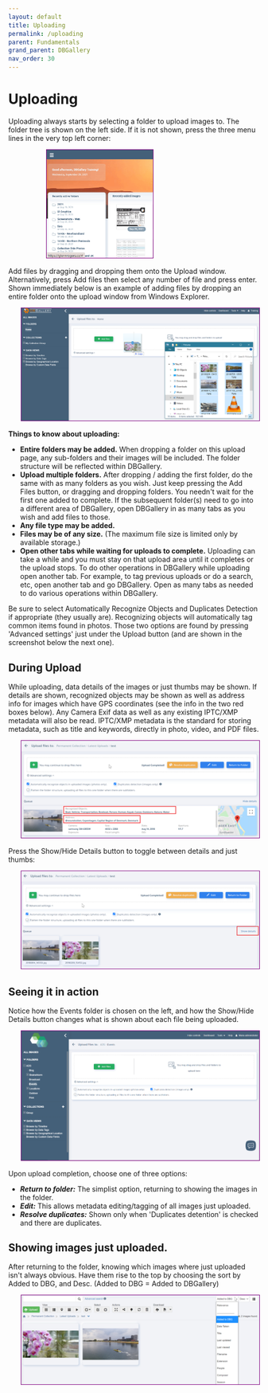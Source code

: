 ```yaml
---
layout: default
title: Uploading
permalink: /uploading
parent: Fundamentals
grand_parent: DBGallery
nav_order: 30
---
```


# Uploading

Uploading always starts by selecting a folder to upload images to.  The folder tree is shown on the left side.  If it is not shown, press the three menu lines in the very top left corner:

<p style="margin-left: 15%;"><img style="border: 1px solid purple;" width="50%" src="/assets/Upload-FolderTree.gif" alt="Uploading Drag and Drop Files"/></p>

Add files by dragging and dropping them onto the Upload window.  Alternatively, press Add files then select any number of file and press enter.  Shown immediately below is an example of adding files by dropping an entire folder onto the upload window from Windows Explorer.

<p style="margin-left: 5%;"><img style="border: 1px solid purple;" src="/assets/Upload-DnD.png" alt="Uploading Drag and Drop Files"/></p>

**Things to know about uploading:**

- **Entire folders may be added.**  When dropping a folder on this upload page, any sub-folders and their images will be included.  The folder structure will be reflected within DBGallery.
- **Upload multiple folders.**  After dropping / adding the first folder, do the same with as many folders as you wish.  Just keep pressing the Add Files button, or dragging and dropping folders.  You needn't wait for the first one added to complete.  If the subsequent folder(s) need to go into a different area of DBGallery, open DBGallery in as many tabs as you wish and add files to those.
- **Any file type may be added.**
- **Files may be of any size.**  (The maximum file size is limited only by available storage.)
- **Open other tabs while waiting for uploads to complete.** Uploading can take a while and you must stay on that upload area until it completes or the upload stops.  To do other operations in DBGallery while uploading open another tab.  For example, to tag previous uploads or do a search, etc, open another tab and go DBGallery.  Open as many tabs as needed to do various operations within DBGallery.

Be sure to select Automatically Recognize Objects and Duplicates Detection if appropriate (they usually are). Recognizing objects will automatically tag common items found in photos.  Those two options are found by pressing 'Advanced settings' just under the Upload button (and are shown in the screenshot below the next one).

## During Upload
While uploading, data details of the images or just thumbs may be shown.  If details are shown, recognized objects may be shown as well as address info for images which have GPS coordinates (see the info in the two red boxes below).  Any Camera Exif data as well as any existing IPTC/XMP metadata will also be read. IPTC/XMP metadata is the standard for storing metadata, such as title and keywords, directly in photo, video, and PDF files. 

<p style="margin-left: 5%;"><img style="border: 1px solid purple;" src="/assets/Upload-Details.png" alt="Uploading Details"/></p>

Press the Show/Hide Details button to toggle between details and just thumbs:

<p style="margin-left: 5%;"><img style="border: 1px solid purple;" src="/assets/Upload-ShowHideDetails.png" alt="Uploading Show/Hide Details"/></p>

## Seeing it in action
Notice how the Events folder is chosen on the left, and how the Show/Hide Details button changes what is shown about each file being uploaded.

<p style="margin-left: 5%;"><img style="border: 1px solid purple;" src="/assets/Upload-DnDOverview.gif" alt="Uploading: Animated Overview"/></p>

Upon upload completion, choose one of three options:
- ***Return to folder:*** The simplist option, returning to showing the images in the folder.
- ***Edit:*** This allows metadata editing/tagging of all images just uploaded.
- ***Resolve duplicates:*** Shown only when 'Duplicates detention' is checked and there are duplicates.

## Showing images just uploaded.
After returning to the folder, knowing which images where just uploaded isn't always obvious.  Have them rise to the top by choosing the sort by Added to DBG, and Desc.  (Added to DBG = Added to DBGallery)

<p style="margin-left: 5%;"><img style="border: 1px solid purple;" src="/assets/Upload-SortByAddedToDBG.png" alt="Uploading: Sort by when added to the database"/></p>
